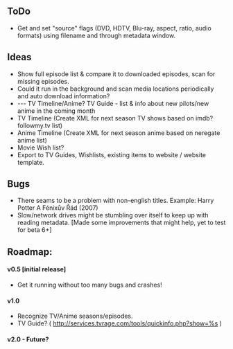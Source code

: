 ToDo
----
* Get and set "source" flags (DVD, HDTV, Blu-ray, aspect, ratio, audio formats) using filename and through metadata window.

Ideas
-----
* Show full episode list & compare it to downloaded episodes, scan for missing episodes.
* Could it run in the background and scan media locations periodically and auto download information?
* ---  TV Timeline/Anime? TV Guide - list & info about new pilots/new anime in the coming month
* TV Timeline (Create XML for next season TV shows based on imdb? followmy.tv list)
* Anime Timeline (Create XML for next season anime based on neregate anime list)
* Movie Wish list?
* Export to TV Guides, Wishlists, existing items to website / website template.


Bugs
----
* There seams to be a problem with non-english titles. Example: Harry Potter A Fénixův Řád (2007)
* Slow/network drives might be stumbling over itself to keep up with reading metadata. [Made some improvements that might help, yet to test for beta 6+]

Roadmap:
--------

#### v0.5 [initial release]

* Get it running without too many bugs and crashes!

#### v1.0
* Recognize TV/Anime seasons/episodes.
* TV Guide? ( http://services.tvrage.com/tools/quickinfo.php?show=%s )

#### v2.0 - Future?

